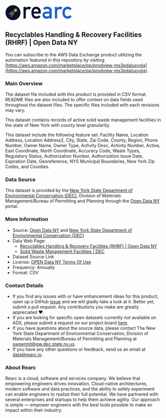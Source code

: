 <a href="https://www.rearc.io/data/">
    <img src="./rearc_logo_rgb.png" alt="Rearc Logo" title="Rearc Logo" height="52" />
</a>


## Recyclables Handling & Recovery Facilities (RHRF) | Open Data NY

You can subscribe to the AWS Data Exchange product utilizing the automation featured in this repository by visiting [https://aws.amazon.com/marketplace/pp/prodview-ms3pdaluxvgia](https://aws.amazon.com/marketplace/pp/prodview-ms3pdaluxvgia).

### Main Overview
The dataset file included with this product is provided in CSV format. README files are also included to offer context on data fields used throughout the dataset files. The specific files included with each revisions may vary.

This dataset contains records of active solid waste management facilities in the state of New York with county level granularity.

This dataset include the following feature set: Facility Name, Location Address, Location Address2, City, State, Zip Code, County, Region, Phone Number, Owner Name, Owner Type, Activity Desc, Activity Number, Active, East Coordinate, North Coordinate, Accuracy Code, Waste Types, Regulatory Status, Authorization Number, Authorization Issue Date, Expiration Date, Georeference, NYS Municipal Boundaries, New York Zip Codes, and Counties.

### Data Source
This dataset is provided by the [New York State Department of Environmental Conservation (DEC)](https://www.dec.ny.gov/index.html), Division of Materials Management/Bureau of Permitting and Planning through the [Open Data NY](https://data.ny.gov) portal.

### More Information
- Source: [Open Data NY](https://data.ny.gov) and [New York State Department of Environmental Conservation (DEC)](https://www.dec.ny.gov/index.html)
- Data Web Page: 
  - [Recyclables Handling & Recovery Facilities (RHRF) | Open Data NY](https://data.ny.gov/Energy-Environment/Recyclables-Handling-Recovery-Facilities-RHRF-Soli/v9cx-y7xx)
  - [Solid Waste Management Facilities | DEC](https://www.dec.ny.gov/chemical/8495.html)
- Dataset Source Link 
- License: [OPEN Data NY Terms Of Use](https://data.ny.gov/dataset/OPEN-NY-Terms-Of-Use/77gx-ii52)
- Frequency: Annually
- Format: CSV

### Contact Details
- If you find any issues with or have enhancement ideas for this product, open up a GitHub [issue](https://github.com/rearc-data/environment-recyclables-handling-recovery-facilities-RHRF-soli/issues) and we will gladly take a look at it. Better yet, submit a pull request. Any contributions you make are greatly appreciated :heart:.
- If you are looking for specific open datasets currently not available on ADX, please submit a request on our project board [here](https://github.com/orgs/rearc-data/projects/1).
- If you have questions about the source data, please contact The New York State Department of Environmental Conservation, Division of Materials Management/Bureau of Permitting and Planning at swpermit@gw.dec.state.ny.us.
- If you have any other questions or feedback, send us an email at data@rearc.io.

### About Rearc
Rearc is a cloud, software and services company. We believe that empowering engineers drives innovation. Cloud-native architectures, modern software and data practices, and the ability to safely experiment can enable engineers to realize their full potential. We have partnered with several enterprises and startups to help them achieve agility. Our approach is simple — empower engineers with the best tools possible to make an impact within their industry.
